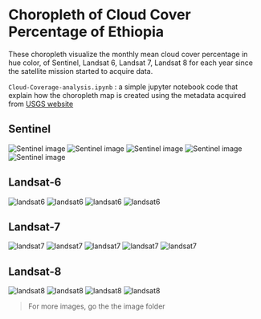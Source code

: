 # Choropleth of Cloud Cover Percentage of Ethiopia

These choropleth visualize the monthly mean cloud cover percentage in hue color, of Sentinel, Landsat 6, Landsat 7, Landsat 8 for each year since the satellite mission started to acquire data. 

`Cloud-Coverage-analysis.ipynb` : a simple jupyter notebook code that explain how the choropleth map is created using the metadata acquired from [USGS website](https://earthexplorer.usgs.gov/)

## Sentinel 

![Sentinel image](Sentinel/cloud_coverage_2015.png)
![Sentinel image](Sentinel/cloud_coverage_2016.png)
![Sentinel image](Sentinel/cloud_coverage_2017.png)
![Sentinel image](Sentinel/cloud_coverage_2018.png)
![Sentinel image](Sentinel/cloud_coverage_2018.png)

## Landsat-6

![landsat6](Landsat6/landsat_coverage_2008.png)
![landsat6](Landsat6/landsat_coverage_2009.png)
![landsat6](Landsat6/landsat_coverage_2010.png)
![landsat6](Landsat6/landsat_coverage_2011.png)

## Landsat-7

![landsat7](Landsat7/landsat7_coverage_2000.png)
![landsat7](Landsat7/landsat7_coverage_2005.png)
![landsat7](Landsat7/landsat7_coverage_2006.png)
![landsat7](Landsat7/landsat7_coverage_2007.png)
![landsat7](Landsat7/landsat7_coverage_2019.png)

## Landsat-8

![landsat8](Landsat8/landsat_coverage_2013.png)
![landsat8](Landsat8/landsat_coverage_2014.png)
![landsat8](Landsat8/landsat_coverage_2015.png)
![landsat8](Landsat8/landsat_coverage_2016.png)


> For more images, go the the image folder
